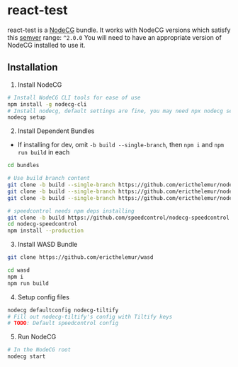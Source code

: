 # react-test

react-test is a [NodeCG](http://github.com/nodecg/nodecg) bundle.
It works with NodeCG versions which satisfy this [semver](https://docs.npmjs.com/getting-started/semantic-versioning) range: `^2.0.0`
You will need to have an appropriate version of NodeCG installed to use it.


## Installation

1. Install NodeCG
```sh
# Install NodeCG CLI tools for ease of use
npm install -g nodecg-cli
# Install nodecg, default settings are fine, you may need npx nodecg setup
nodecg setup
```

2. Install Dependent Bundles
  - If installing for dev, omit `-b build --single-branch`, then `npm i` and `npm run build` in each
```sh
cd bundles

# Use build branch content
git clone -b build --single-branch https://github.com/ericthelemur/nodecg-tiltify 
git clone -b build --single-branch https://github.com/ericthelemur/nodecg-dono-control
git clone -b build --single-branch https://github.com/ericthelemur/nodecg-ticker-control   

# speedcontrol needs npm deps installing
git clone -b build https://github.com/speedcontrol/nodecg-speedcontrol.git
cd nodecg-speedcontrol
npm install --production
```

3. Install WASD Bundle
```sh
git clone https://github.com/ericthelemur/wasd

cd wasd
npm i
npm run build
```

4. Setup config files
```sh
nodecg defaultconfig nodecg-tiltify
# Fill out nodecg-tiltify's config with Tiltify keys
# TODO: Default speedcontrol config
```

5. Run NodeCG
```sh
# In the NodeCG root
nodecg start
```